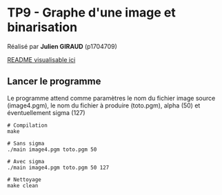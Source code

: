 # TP9 - Graphe d'une image et binarisation

Réalisé par **Julien GIRAUD** (p1704709)

[README visualisable ici](https://github.com/LicorneMagique/Cours_L3/tree/master/Algorithmique_Programmation_et_Complexit%C3%A9/TP9/C%2B%2B)

## Lancer le programme

Le programme attend comme paramètres le nom du fichier image source (image4.pgm), le nom du fichier à produire (toto.pgm), alpha (50) et éventuellement sigma (127)

```shell
# Compilation
make

# Sans sigma
./main image4.pgm toto.pgm 50

# Avec sigma
./main image4.pgm toto.pgm 50 127

# Nettoyage
make clean
```

